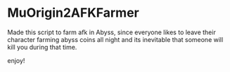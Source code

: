 # MuOrigin2AFKFarmer

Made this script to farm afk in Abyss, 
since everyone likes to leave their character farming abyss coins all night and its inevitable that someone will kill you during that time.


enjoy!
